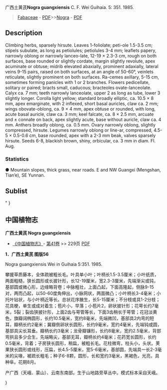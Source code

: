 广西土黄芪**Nogra guangxiensis** C. F. Wei Guihaia. 5: 351. 1985.

> [Fabaceae](http://www.iplant.cn/info/Fabaceae?t=foc) - [PDF](http://www.iplant.cn/foc/pdf/Fabaceae.pdf)>>[Nogra](http://www.iplant.cn/info/Nogra?t=foc) - [PDF](http://www.iplant.cn/foc/pdf/Nogra.pdf)

## Description

Climbing herbs, sparsely hirsute. Leaves 1-foliolate; peti-ole 1.5-3.5 cm; stipels subulate, as long as petiolules; petiolules 3-4 mm; leaflets papery, narrowly oblong or narrowly lanceo-late, 12-19 × 2.3-3 cm, rough on both surfaces, base rounded or slightly cordate, margin slightly revolute, apex acuminate or obtuse; midrib elevated abaxially, prominent adaxially, lateral veins 9-15 pairs, raised on both surfaces, at an angle of 50-60°, veinlets reticulate, slightly prominent on both surfaces. Ra-cemes axillary, 5-15 cm, sometimes forming panicles with 1 or 2 branches. Flowers pedicellate, solitary or paired; bracts small, caducous; bracteoles ovate-lanceolate. Calyx ca. 7 mm; teeth narrowly lanceolate, upper 2 as long as tube, lower 3 slightly longer. Corolla light yellow; standard broadly elliptic, ca. 10.5 × 8 mm, apex emarginate, with 2 inflexed, short basal auricles, claw ca. 2 mm; wings obovate-oblong, ca. 9 × 4 mm, apex obtuse or rounded, with long, acute basal auricle, claw ca. 3 mm; keel falcate, ca. 8 × 2.5 mm, arcuate and ± connate on back, apex slightly acute, base without auricle, claw ca. 4 mm. Anthers broadly oblong, ca. 0.5 mm. Ovary narrowly oblong, slightly compressed, hirsute. Legumes narrowly oblong or line-ar, compressed, 4.5-5 × 0.5-0.6 cm, base rounded, apex with a 2-3 mm beak, valves sparsely hirsute. Seeds 6-8, blackish brown, shiny, orbicular, ca. 3 mm in diam. Fl. Aug.

### Statistics
● Mountain slopes, thick grass, near roads. E and NW Guangxi (Mengshan, Tian’e), SE Yunnan.

## Sublist
"
}
## 中国植物志

**广西土黄芪 Nogra guangxiensis**

* [《中国植物志》](http://www.iplant.cn/frps)- [第41卷](http://www.iplant.cn/frps/vol/41) >> 229页 [PDF](http://www.iplant.cn/frps/pdf/41/229.pdf)

**1．广西土黄芪 图版56**

Nogra guangxiensis Wei in Guihaia 5:351. 1985.

攀援草质藤本，全体疏被粗长毛。叶具单小叶；叶柄长1.5-3.5厘米；小叶纸质，两面粗糙，狭长圆形或长披针形，长12-19厘米，宽2.3-3厘米，先端渐尖或钝，基部圆或微心形，边缘略背卷；中脉粗壮，上面凸起，下面高隆起，侧脉9-15对，两而凸起，以50-60度角伸出，小脉网状，两面微凸；小叶柄长3-4毫米；小托叶钻状，与小叶柄近等长。总状花序腋生，长5-15厘米；不分枝或具1-2分枝；花具梗，单生或成对着生；苞片小，早落；小苞片2，卵状披针形；花萼长约7毫米，5裂；裂齿狭披针形，上面2齿与萼管等长，下面3齿稍长于萼管；花冠淡黄色，旗瓣阔椭圆形，长约10.5毫米，宽约8毫米，先端微凹，基部具2内弯的短耳，瓣柄长约2毫米；冀瓣倒卵状长圆形，长约9毫米，宽约4毫米，先端钝或圆，基部具尖长耳垂。瓣柄长约3毫米；龙骨瓣镰形，长约8毫米，宽约2.5毫米，背部弯拱且多少合生，先端略尖，基部无耳，瓣柄长约4毫米；花药宽长圆形，长约0.5毫米，背着；子房狭长圆形，稍扁，被粗长毛。花柱微弯，柱头小，头状。荚果狭长圆形或线形，压扁，长4.5-5厘米，宽5-6毫米，基部圆，先端具一长2-3毫米的尖喙，被疏长粗毛；种子6-8颗，圆形，长和宽约3毫米，黑褐色，光亮，具种阜。花期8月。

产广西（天峨、蒙山）、云南东南部。生于山地路旁草丛中。模式标本采自天峨。

}